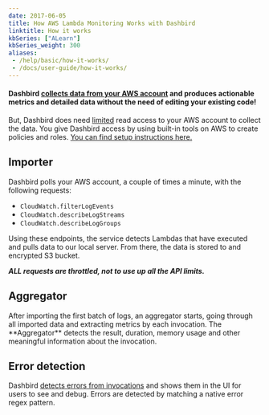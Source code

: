 ```yaml
---
date: 2017-06-05
title: How AWS Lambda Monitoring Works with Dashbird
linktitle: How it works
kbSeries: ["ALearn"]
kbSeries_weight: 300
aliases:
 - /help/basic/how-it-works/
 - /docs/user-guide/how-it-works/
---
```


#### Dashbird <u>collects data from your AWS account</u> and produces actionable metrics and detailed data **without the need of editing your existing code!**

But, Dashbird does need <u>limited</u> read access to your AWS account to collect the data. You give Dashbird access by using built-in tools on AWS to create policies and roles. [You can find setup instructions here.](/docs/user-guide/get-started)

<h2>
  <span class="h2 underlined bold">Importer</span>
</h2>

Dashbird polls your AWS account, a couple of times a minute, with the following requests:

- `CloudWatch.filterLogEvents`
- `CloudWatch.describeLogStreams`
- `CloudWatch.describeLogGroups`

Using these endpoints, the service detects Lambdas that have executed and pulls data to our local server. From there, the data is stored to and encrypted S3 bucket.

_**ALL requests are throttled, not to use up all the API limits.**_


<h2>
  <span class="h2 underlined bold">Aggregator</span>
</h2>
After importing the first batch of logs, an aggregator starts, going through all imported data and extracting metrics by each invocation. The **Aggregator** detects the result, duration, memory usage and other meaningful information about the invocation.

<h2>
  <span class="h2 underlined bold">Error detection</span>
</h2>
Dashbird <u>detects errors from invocations</u> and shows them in the UI for users to see and debug. Errors are detected by matching a native error regex pattern.

